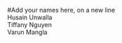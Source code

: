 #Add your names here, on a new line <firstname lastname  ><br>
Husain Unwalla<br>
Tiffany Nguyen<br>
Varun Mangla<br>